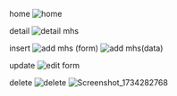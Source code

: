 home
![home](https://github.com/user-attachments/assets/985c3d57-1a57-4def-b48f-4f131ba0daa2)

detail
![detail mhs](https://github.com/user-attachments/assets/66711c1f-e31c-461c-b8b4-766325379f6c)

insert
![add mhs (form)](https://github.com/user-attachments/assets/cdf5993d-ab91-4776-847c-1503f97c0f58)
![add mhs(data)](https://github.com/user-attachments/assets/1d51605e-45b5-445f-b5f9-bab0ee484453)

update
![edit form](https://github.com/user-attachments/assets/afc4bf1c-604e-42d3-af20-904b07abede8)

delete
![delete](https://github.com/user-attachments/assets/3ba9b89d-79ba-42c9-b168-09df2cbc7b90)
![Screenshot_1734282768](https://github.com/user-attachments/assets/7bd7a729-e31d-4b9b-9c7c-190d2b17d71b)
